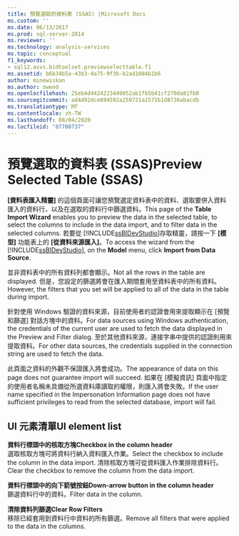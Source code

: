 ```yaml
---
title: 預覽選取的資料表 (SSAS) |Microsoft Docs
ms.custom: ''
ms.date: 06/13/2017
ms.prod: sql-server-2014
ms.reviewer: ''
ms.technology: analysis-services
ms.topic: conceptual
f1_keywords:
- sql12.asvs.bidtoolset.previewselecttable.f1
ms.assetid: b6b34b5a-43b3-4a75-9f3b-b2ad1084b1b6
author: minewiskan
ms.author: owend
ms.openlocfilehash: 25eb4d4424223449052ab1f65b41cf270da81fb0
ms.sourcegitcommit: ad4d92dce894592a259721a1571b1d8736abacdb
ms.translationtype: MT
ms.contentlocale: zh-TW
ms.lasthandoff: 08/04/2020
ms.locfileid: "87708737"
---
```

# <a name="preview-selected-table-ssas"></a><span data-ttu-id="b47cd-102">預覽選取的資料表 (SSAS)</span><span class="sxs-lookup"><span data-stu-id="b47cd-102">Preview Selected Table (SSAS)</span></span>
  <span data-ttu-id="b47cd-103">**[資料表匯入精靈]** 的這個頁面可讓您預覽選定資料表中的資料、選取要併入資料匯入的資料行，以及在選取的資料行中篩選資料。</span><span class="sxs-lookup"><span data-stu-id="b47cd-103">This page of the **Table Import Wizard** enables you to preview the data in the selected table, to select the columns to include in the data import, and to filter data in the selected columns.</span></span> <span data-ttu-id="b47cd-104">若要從 [!INCLUDE[ssBIDevStudio](../includes/ssbidevstudio-md.md)]存取精靈，請按一下 **[模型]** 功能表上的 **[從資料來源匯入]**。</span><span class="sxs-lookup"><span data-stu-id="b47cd-104">To access the wizard from the [!INCLUDE[ssBIDevStudio](../includes/ssbidevstudio-md.md)], on the **Model** menu, click **Import from Data Source**.</span></span>  
  
 <span data-ttu-id="b47cd-105">並非資料表中的所有資料列都會顯示。</span><span class="sxs-lookup"><span data-stu-id="b47cd-105">Not all the rows in the table are displayed.</span></span> <span data-ttu-id="b47cd-106">但是，您設定的篩選將會在匯入期間套用至資料表中的所有資料。</span><span class="sxs-lookup"><span data-stu-id="b47cd-106">However, the filters that you set will be applied to all of the data in the table during import.</span></span>  
  
 <span data-ttu-id="b47cd-107">針對使用 Windows 驗證的資料來源，目前使用者的認證會用來提取顯示在 [預覽和篩選] 對話方塊中的資料。</span><span class="sxs-lookup"><span data-stu-id="b47cd-107">For data sources using Windows authentication, the credentials of the current user are used to fetch the data displayed in the Preview and Filter dialog.</span></span> <span data-ttu-id="b47cd-108">至於其他資料來源，連接字串中提供的認證則用來提取資料。</span><span class="sxs-lookup"><span data-stu-id="b47cd-108">For other data sources, the credentials supplied in the connection string are used to fetch the data.</span></span>  
  
 <span data-ttu-id="b47cd-109">此頁面之資料的外觀不保證匯入將會成功。</span><span class="sxs-lookup"><span data-stu-id="b47cd-109">The appearance of data on this page does not guarantee import will succeed.</span></span> <span data-ttu-id="b47cd-110">如果在 [模擬資訊] 頁面中指定的使用者名稱未具備從所選資料庫讀取的權限，則匯入將會失敗。</span><span class="sxs-lookup"><span data-stu-id="b47cd-110">If the user name specified in the Impersonation Information page does not have sufficient privileges to read from the selected database, import will fail.</span></span>  
  
## <a name="ui-element-list"></a><span data-ttu-id="b47cd-111">UI 元素清單</span><span class="sxs-lookup"><span data-stu-id="b47cd-111">UI element list</span></span>  
 <span data-ttu-id="b47cd-112">**資料行標頭中的核取方塊**</span><span class="sxs-lookup"><span data-stu-id="b47cd-112">**Checkbox in the column header**</span></span>  
 <span data-ttu-id="b47cd-113">選取核取方塊可將資料行納入資料匯入作業。</span><span class="sxs-lookup"><span data-stu-id="b47cd-113">Select the checkbox to include the column in the data import.</span></span> <span data-ttu-id="b47cd-114">清除核取方塊可從資料匯入作業排除資料行。</span><span class="sxs-lookup"><span data-stu-id="b47cd-114">Clear the checkbox to remove the column from the data import.</span></span>  
  
 <span data-ttu-id="b47cd-115">**資料行標頭中的向下箭號按鈕**</span><span class="sxs-lookup"><span data-stu-id="b47cd-115">**Down-arrow button in the column header**</span></span>  
 <span data-ttu-id="b47cd-116">篩選資料行中的資料。</span><span class="sxs-lookup"><span data-stu-id="b47cd-116">Filter data in the column.</span></span>  
  
 <span data-ttu-id="b47cd-117">**清除資料列篩選**</span><span class="sxs-lookup"><span data-stu-id="b47cd-117">**Clear Row Filters**</span></span>  
 <span data-ttu-id="b47cd-118">移除已經套用到資料行中資料的所有篩選。</span><span class="sxs-lookup"><span data-stu-id="b47cd-118">Remove all filters that were applied to the data in the columns.</span></span>  
  
  
